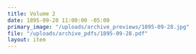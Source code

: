 ```yaml
---
title: Volume 2
date: 1895-09-28 11:00:00 -05:00
primary_image: "/uploads/archive_previews/1895-09-28.jpg"
file: "/uploads/archive_pdfs/1895-09-28.pdf"
layout: item
---
```


